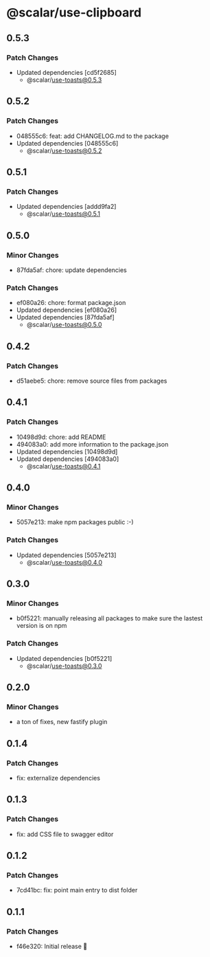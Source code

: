 # @scalar/use-clipboard

## 0.5.3

### Patch Changes

- Updated dependencies [cd5f2685]
  - @scalar/use-toasts@0.5.3

## 0.5.2

### Patch Changes

- 048555c6: feat: add CHANGELOG.md to the package
- Updated dependencies [048555c6]
  - @scalar/use-toasts@0.5.2

## 0.5.1

### Patch Changes

- Updated dependencies [addd9fa2]
  - @scalar/use-toasts@0.5.1

## 0.5.0

### Minor Changes

- 87fda5af: chore: update dependencies

### Patch Changes

- ef080a26: chore: format package.json
- Updated dependencies [ef080a26]
- Updated dependencies [87fda5af]
  - @scalar/use-toasts@0.5.0

## 0.4.2

### Patch Changes

- d51aebe5: chore: remove source files from packages

## 0.4.1

### Patch Changes

- 10498d9d: chore: add README
- 494083a0: add more information to the package.json
- Updated dependencies [10498d9d]
- Updated dependencies [494083a0]
  - @scalar/use-toasts@0.4.1

## 0.4.0

### Minor Changes

- 5057e213: make npm packages public :-)

### Patch Changes

- Updated dependencies [5057e213]
  - @scalar/use-toasts@0.4.0

## 0.3.0

### Minor Changes

- b0f5221: manually releasing all packages to make sure the lastest version is on npm

### Patch Changes

- Updated dependencies [b0f5221]
  - @scalar/use-toasts@0.3.0

## 0.2.0

### Minor Changes

- a ton of fixes, new fastify plugin

## 0.1.4

### Patch Changes

- fix: externalize dependencies

## 0.1.3

### Patch Changes

- fix: add CSS file to swagger editor

## 0.1.2

### Patch Changes

- 7cd41bc: fix: point main entry to dist folder

## 0.1.1

### Patch Changes

- f46e320: Initial release 👀
